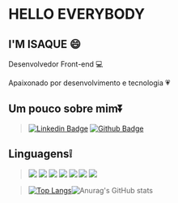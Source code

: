 # HELLO EVERYBODY

## I'M ISAQUE :smile:

Desenvolvedor Front-end :computer:

Apaixonado por desenvolvimento e tecnologia :heartpulse:


## Um pouco sobre mim:arrow_double_down:
> [![Linkedin Badge](https://img.shields.io/badge/-LinkedIn-blue?style=flat-square&logo=Linkedin&logoColor=white&link=https://www.linkedin.com/in/isaquelopes91)](https://www.linkedin.com/in/isaquelopes91/)
> [![Github Badge](https://img.shields.io/badge/-Github-000?style=flat-square&logo=Github&logoColor=white&link=https://github.com/isaquelopes047)](https://github.com/isaquelopes047)

## Linguagens:grey_exclamation:
> <img src="https://img.shields.io/badge/HTML5-E34F26?style=for-the-badge&logo=html5&logoColor=white" />
> <img src="https://img.shields.io/badge/CSS3-1572B6?style=for-the-badge&logo=css3&logoColor=white" />
>  <img src="https://img.shields.io/badge/JavaScript-F7DF1E?style=for-the-badge&logo=javascript&logoColor=black" />
> <img src="https://img.shields.io/badge/React-20232A?style=for-the-badge&logo=react&logoColor=61DAFB" />
> <img src="https://img.shields.io/badge/Bootstrap-563D7C?style=for-the-badge&logo=bootstrap&logoColor=white" />
> <img src="https://img.shields.io/badge/Git-F05032?style=for-the-badge&logo=git&logoColor=white" />
> <img src="https://img.shields.io/badge/gimp-5C5543?style=for-the-badge&logo=gimp&logoColor=white" />

> [![Top Langs](https://github-readme-stats.vercel.app/api/top-langs/?username=isaquelopes047&layout=compact)](https://github.com/isaquelopes047)![Anurag's GitHub stats](https://github-readme-stats.vercel.app/api?username=isaquelopes047&show_icons=true&theme=radical)


